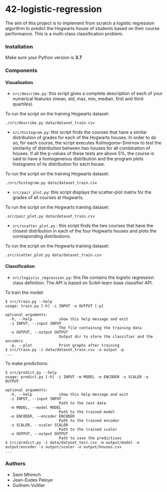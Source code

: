 # 42-logistic-regression

The aim of this project is to implement from scratch a logistic regression algorithm to predict the Hogwarts house of students based on their course performance.
This is a multi-class classification problem.

### Installation

Make sure your Python version is **3.7**

### Components

#### Visualisation

- `src/describe.py`: this script gives a complete description of each of your numerical features (mean, std, max, min, median, first and third quartiles).

To run the script on the training Hogwarts dataset:

```
./src/describe.py data/dataset_train.csv
```


- `src/histogram.py`: this script finds the courses that have a similar distribution of grades for each of the Hogwarts houses. In order to do so, for each course, the script executes  Kolmogorov-Smirnov to test the similarity of distribution between two houses for all combination of houses. If all the p-values of these tests are above 5%, the course is said to have a homogeneous distribution and the program plots histograms of its distribution for each house.

To run the script on the training Hogwarts dataset:

```
./src/histogram.py data/dataset_train.csv
```


- `src/pair_plot.py`: this script displays the scatter-plot matrix for the grades of all courses at Hogwarts.

To run the script on the Hogwarts training dataset:

```
.src/pair_plot.py data/dataset_train.csv
```


- `src/scatter_plot.py` : this script finds the two courses that have the closest distribution in each of the four Hogwarts houses and plots the corresponding distributions.

To run the script on the Hogwarts training dataset:

```
.src/scatter_plot.py data/dataset_train.csv
```

#### Classification
- `src/logistic_regression.py`: this file contains the logistic regression class definition. The API is based on Scikit-learn base classifier API.

To train the model:

```
$ src/train.py --help
usage: train.py [-h] -i INPUT -o OUTPUT [-p]

optional arguments:
  -h, --help            show this help message and exit
  -i INPUT, --input INPUT
                        The file containing the training data
  -o OUTPUT, --output OUTPUT
                        Output dir to store the classifier and the encoders
  -p, --plot            Print graphs after training
$ src/train.py -i data/dataset_train.csv -o output -p
...
```

To make predictions:

```
$ src/predict.py --help
usage: predict.py [-h] -i INPUT -m MODEL -e ENCODER -s SCALER -o OUTPUT

optional arguments:
  -h, --help            show this help message and exit
  -i INPUT, --input INPUT
                        Path to the test data
  -m MODEL, --model MODEL
                        Path to the trained model
  -e ENCODER, --encoder ENCODER
                        Path to the trained encoder
  -s SCALER, --scaler SCALER
                        Path to the trained scaler
  -o OUTPUT, --output OUTPUT
                        Path to save the predictions
$ src/predict.py -i data/dataset_test.csv -m output/model -e output/encoder -s output/scaler -o output/houses.csv
...
```

### Authors

- Sami Mhirech
- Jean-Eudes Peloye
- Guilhem Vuillier
